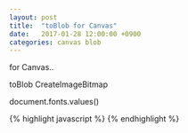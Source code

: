 ```yaml
---
layout: post
title:  "toBlob for Canvas"
date:   2017-01-28 12:00:00 +0900
categories: canvas blob
---
```


for Canvas..

toBlob
CreateImageBitmap


document.fonts.values()


{% highlight javascript %}
{% endhighlight %}
